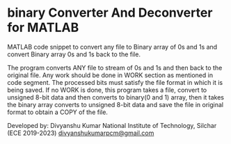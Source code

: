 # binary Converter And Deconverter for MATLAB
MATLAB code snippet to convert any file to Binary array of 0s and 1s and convert Binary array 0s and 1s back to the file.


The program converts ANY file to stream of 0s and 1s and then back to the
original file. Any work should be done in WORK section as mentioned in
code segment. The processed bits must satisfy the file format in which it
is being saved. If no WORK is done, this program takes a file, convert to
unsigned 8-bit data and then converts to binary(0 and 1) array, then it
takes the binary array converts to unsigned 8-bit data and save the file
in original format to obtain a COPY of the file.

Developed by: Divyanshu Kumar
National Institute of Technology, Silchar (ECE 2019-2023)
divyanshukumarpcm@gmail.com
